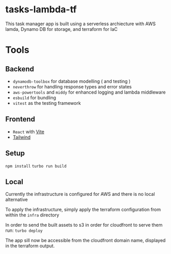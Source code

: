 # tasks-lambda-tf

This task manager app is built using a serverless archiecture with AWS lamda, Dynamo DB for storage, and terraform for IaC

# Tools

## Backend

- `dynamodb-toolbox` for database modelling ( and testing )
- `neverthrow` for handling response types and error states
- `aws-powertools` and `middy` for enhanced logging and lambda middleware
- `esbuild` for bundling
- `vitest` as the testing framework

## Frontend

- `React` with [Vite](vite.dev)
- [Tailwind](tailwindui.com)

## Setup

`npm install`
`turbo run build`

## Local

Currently the infrastructure is configured for AWS and there is no local alternative

To apply the infrastructure, simply apply the terraform configuration from within the `infra` directory

In order to send the built assets to s3 in order for cloudfront to serve them run:
`turbo deploy`

The app sill now be accessible from the cloudfront domain name, displayed in the terraform output.
